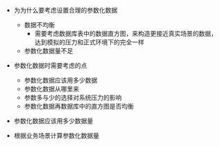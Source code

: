 * 为为什么要考虑设置合理的参数化数据
  * 数据不均衡
    * 需要考虑数据库表中的数据直方图，来构造更接近真实场景的数据，达到模拟的压力和正式环境下的完全一样
  * 参数化数据量不足

* 参数化数据时需要考虑的点
  * 参数化数据应该用多少数据
  * 参数化数据从哪里来
  * 参数多与少的选择对系统压力的影响
  * 参数化数据再数据库中的直方图是否均衡
* 参数化数据应该用多少数据量
* 根据业务场景计算参数化数据量